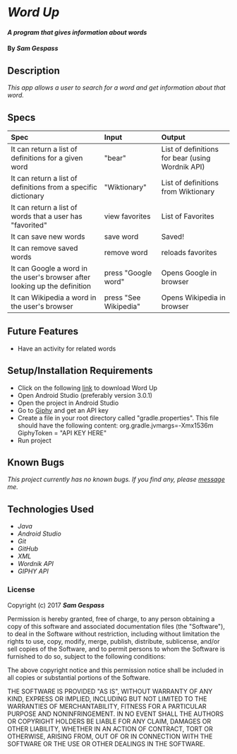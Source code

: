 # _Word Up_

#### _A program that gives information about words_

#### By _**Sam Gespass**_

## Description

_This app allows a user to search for a word and get information about that word._

## Specs

| Spec | Input | Output |
| :-------------     | :------------- | :------------- |
| It can return a list of definitions for a given word | "bear" | List of definitions for bear (using Wordnik API) |
| It can return a list of definitions from a specific dictionary | "Wiktionary" | List of definitions from Wiktionary |
| It can return a list of words that a user has "favorited" | view favorites | List of Favorites |
| It can save new words | save word | Saved! |
| It can remove saved words | remove word | reloads favorites |
| It can Google a word in the user's browser after looking up the definition | press "Google word" | Opens Google in browser |
| It can Wikipedia a word in the user's browser | press "See Wikipedia" | Opens Wikipedia in browser |

## Future Features

* Have an activity for related words

## Setup/Installation Requirements

* Click on the following [link](https://github.com/darthtoad/word-up) to download Word Up
* Open Android Studio (preferably version 3.0.1)
* Open the project in Android Studio
* Go to [Giphy](https://developers.giphy.com/) and get an API key
* Create a file in your root directory called "gradle.properties". This file should have the following content: org.gradle.jvmargs=-Xmx1536m  GiphyToken = "API KEY HERE"
* Run project

## Known Bugs

_This project currently has no known bugs. If you find any, please [message](mailto:darth.toad@gmail.com) me._

## Technologies Used

* _Java_
* _Android Studio_
* _Git_
* _GitHub_
* _XML_
* _Wordnik API_
* _GIPHY API_

### License

Copyright (c) 2017 ****_Sam Gespass_****

Permission is hereby granted, free of charge, to any person obtaining a copy of this software and associated documentation files (the "Software"), to deal in the Software without restriction, including without limitation the rights to use, copy, modify, merge, publish, distribute, sublicense, and/or sell copies of the Software, and to permit persons to whom the Software is furnished to do so, subject to the following conditions:

The above copyright notice and this permission notice shall be included in all copies or substantial portions of the Software.

THE SOFTWARE IS PROVIDED "AS IS", WITHOUT WARRANTY OF ANY KIND, EXPRESS OR IMPLIED, INCLUDING BUT NOT LIMITED TO THE WARRANTIES OF MERCHANTABILITY, FITNESS FOR A PARTICULAR PURPOSE AND NONINFRINGEMENT. IN NO EVENT SHALL THE AUTHORS OR COPYRIGHT HOLDERS BE LIABLE FOR ANY CLAIM, DAMAGES OR OTHER LIABILITY, WHETHER IN AN ACTION OF CONTRACT, TORT OR OTHERWISE, ARISING FROM, OUT OF OR IN CONNECTION WITH THE SOFTWARE OR THE USE OR OTHER DEALINGS IN THE SOFTWARE.
